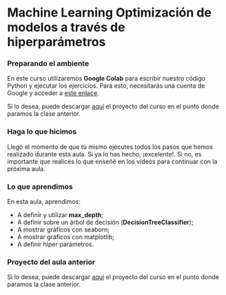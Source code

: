 # Machine Learning Optimización de modelos a través de hiperparámetros

### Preparando el ambiente

En este curso utilizaremos **Google Colab** para escribir nuestro código Python y ejecutar los ejercicios. Para esto, necesitarás una cuenta de Google y acceder a [este enlace](https://colab.research.google.com/ "este enlace").

Si lo desea, puede descargar [aquí](https://github.com/alura-es-cursos/1837-Machine-Learning-parte-1/archive/refs/heads/1837-aula1.zip "aquí") el proyecto del curso en el punto donde paramos la clase anterior.

### Haga lo que hicimos

Llegó el momento de que tú mismo ejecutes todos los pasos que hemos realizado durante esta aula. Si ya lo has hecho, ¡excelente!. Si no, es importante que realices lo que enseñé en los videos para continuar con la próxima aula.

### Lo que aprendimos

En esta aula, aprendimos:

- A definir y utilizar **max_depth**;
- A definir sobre un árbol de decisión (**DecisionTreeClassifier**);
- A mostrar gráficos con seaborn;
- A mostrar gráficos con matplotlib;
- A definir hiper parámetros.

### Proyecto del aula anterior

Si lo desea, puede descargar [aquí](https://github.com/alura-es-cursos/1837-Machine-Learning-parte-1/archive/refs/heads/1837-aula1.zip "aquí") el proyecto del curso en el punto donde paramos la clase anterior.